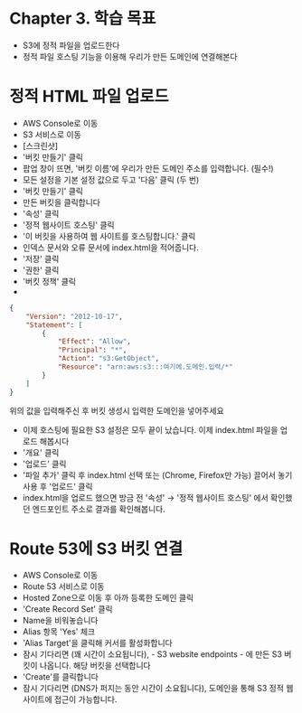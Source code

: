 # Chapter 3. 학습 목표
- S3에 정적 파일을 업로드한다
- 정적 파일 호스팅 기능을 이용해 우리가 만든 도메인에 연결해본다

# 정적 HTML 파일 업로드
- AWS Console로 이동
- S3 서비스로 이동
- [스크린샷]
- '버킷 만들기' 클릭
- 팝업 창이 뜨면, '버킷 이름'에 우리가 만든 도메인 주소를 입력합니다. (필수!)
- 모든 설정을 기본 설정 값으로 두고 '다음' 클릭 (두 번)
- '버킷 만들기' 클릭
- 만든 버킷을 클릭합니다
- '속성' 클릭
- '정적 웹사이트 호스팅' 클릭  
- '이 버킷을 사용하여 웹 사이트를 호스팅합니다.' 클릭  
- 인덱스 문서와 오류 문서에 index.html을 적어줍니다.
- '저장' 클릭
- '권한' 클릭  
- '버킷 정책' 클릭
- 
```json
{
	"Version": "2012-10-17",
	"Statement": [
		{
			"Effect": "Allow",
			"Principal": "*",
			"Action": "s3:GetObject",
			"Resource": "arn:aws:s3:::여기에.도메인.입력/*"
		}
	]
}
```

위의 값을 입력해주신 후 버킷 생성시 입력한 도메인을 넣어주세요

- 이제 호스팅에 필요한 S3 설정은 모두 끝이 났습니다. 이제 index.html 파일을 업로드 해봅시다
- '개요' 클릭
- '업로드' 클릭
- '파일 추가' 클릭 후 index.html 선택 또는 (Chrome, Firefox만 가능) 끌어서 놓기 사용 후 '업로드' 클릭
- index.html을 업로드 했으면 방금 전 '속성' → '정적 웹사이트 호스팅' 에서 확인했던 엔드포인트 주소로 결과를 확인해봅니다.

# Route 53에 S3 버킷 연결
- AWS Console로 이동 
- Route 53 서비스로 이동
- Hosted Zone으로 이동 후 아까 등록한 도메인 클릭  
- 'Create Record Set' 클릭
- Name을 비워놓습니다
- Alias 항목 'Yes' 체크
- 'Alias Target'을 클릭해 커서를 활성화합니다
- 잠시 기다리면 (꽤 시간이 소요됩니다), - S3 website endpoints - 에 만든 S3 버킷이 나옵니다. 해당 버킷을 선택합니다
- 'Create'를 클릭합니다
- 잠시 기다리면 (DNS가 퍼지는 동안 시간이 소요됩니다), 도메인을 통해 S3 정적 웹사이트에 접근이 가능합니다.